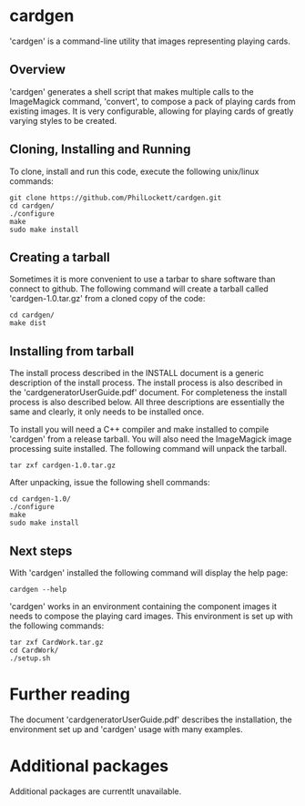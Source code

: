 # cardgen

'cardgen' is a command-line utility that images representing playing cards.

## Overview

'cardgen' generates a shell script that makes multiple calls to the 
ImageMagick command, 'convert', to compose a pack of playing cards from 
existing images. It is very configurable, allowing for playing cards of 
greatly varying styles to be created.

## Cloning, Installing and Running

To clone, install and run this code, execute the following unix/linux commands:

    git clone https://github.com/PhilLockett/cardgen.git
    cd cardgen/
    ./configure
    make
    sudo make install

## Creating a tarball

Sometimes it is more convenient to use a tarbar to share software than connect 
to github. The following command will create a tarball called 
'cardgen-1.0.tar.gz' from a cloned copy of the code:

    cd cardgen/
    make dist

## Installing from tarball

The install process described in the INSTALL document is a generic 
description of the install process. The install process is also described 
in the 'cardgeneratorUserGuide.pdf' document. For completeness the install 
process is also described below. All three descriptions are essentially the 
same and clearly, it only needs to be installed once.

To install you will need a C++ compiler and make installed to compile 
'cardgen' from a release tarball. You will also need the ImageMagick image 
processing suite installed. The following command will unpack the tarball.

    tar zxf cardgen-1.0.tar.gz

After unpacking, issue the following shell commands:

    cd cardgen-1.0/
    ./configure
    make
    sudo make install

## Next steps

With 'cardgen' installed the following command will display the help page:

    cardgen --help

'cardgen' works in an environment containing the component images it needs to 
compose the playing card images. This environment is set up with the following 
commands:

    tar zxf CardWork.tar.gz
    cd CardWork/
    ./setup.sh

# Further reading

The document 'cardgeneratorUserGuide.pdf' describes the installation, the 
environment set up and 'cardgen' usage with many examples.

# Additional packages

Additional packages are currentlt unavailable.
